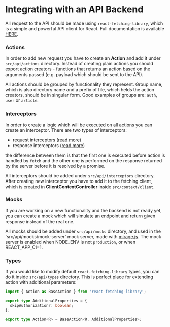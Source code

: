 # Integrating with an API Backend

All request to the API should be made using `react-fetching-library`, which is a simple and powerful API client for
React. Full documentation is available [HERE](https://marcin-piela.github.io/react-fetching-library).

### Actions

In order to add new request you have to create an **Action** and add it under `src/api/actions` directory. Instead of
creating plain actions you should export action creators - functions that returns an action based on the arguments
passed (e.g. payload which should be sent to the API).

All actions should be grouped by functionality they represent. Group name, which is also directory name and a prefix of
file, which helds the action creators, should be in singular form. Good examples of groups are: `auth`, `user` or
`article`.

### Interceptors

In order to create a logic which will be executed on all actions you can create an interceptor. There are two types of
interceptors:

- request interceptors ([read more](https://marcin-piela.github.io/react-fetching-library/#/?id=request-interceptors))
- response interceptors ([read more](https://marcin-piela.github.io/react-fetching-library/#/?id=response-interceptors))

the difference between them is that the first one is executed before action is handled by `fetch` and the other one is
performed on the response returned by the server before it is resolved by a promise.

All interceptors should be added under `src/api/interceptors` directory. After creating new interceptor you have to add it to the fetching client, which is
created in **ClientContextController** inside `src/context/client`.

### Mocks

If you are working on a new functionality and the backend is not ready yet, you can create a mock which will simulate
an endpoint and return given response instead of the real one. 

All mocks should be added under `src/api/mocks` directory, and used in the 'src/api/mocks/mock-server' mock server, made with [mirage.js](https://github.com/miragejs/miragejs). The mock server is enabled when NODE_ENV is not `production`, or when REACT_APP_CI=1.

### Types

If you would like to modify default `react-fetching-library` types, you can do it inside `src/api/types` directory. This
is perfect place for extending action with additional parameters:

```typescript
import { Action as BaseAction } from 'react-fetching-library';

export type AdditionalProperties = {
  skipAuthorization?: boolean;
};

export type Action<R> = BaseAction<R, AdditionalProperties>;
```
